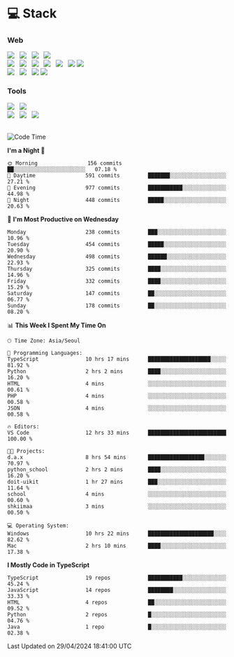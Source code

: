 <h1>💻 Stack</h1>
<div>
 <h3>Web</h3>
 <!-- badge : https://shields.io/ -->
 <!-- icon : https://simpleicons.org/?q=Get -->
 <img src="https://img.shields.io/badge/HTML5-e74c3c?style=flat-square&logo=HTML5&logoColor=white"/> &nbsp 
 <img src="https://img.shields.io/badge/CSS3-0A84FF?style=flat-square&logo=CSS3&logoColor=white"/> &nbsp 
 <img src="https://img.shields.io/badge/JavaScript-FFCD11?style=flat-square&logo=JavaScript&logoColor=white"/> &nbsp 
 <img src="https://img.shields.io/badge/TypeScript-3075C0?style=flat-square&logo=TypeScript&logoColor=white"/>
 <br/>
 <img src="https://img.shields.io/badge/Next-000000?style=flat-square&logo=nextdotjs&logoColor=white"/> &nbsp 
 <img src="https://img.shields.io/badge/React-00BCF6?style=flat-square&logo=React&logoColor=white"/> &nbsp 
 <img src="https://img.shields.io/badge/Redux-764ABC?style=flat-square&logo=Redux&logoColor=white"/> &nbsp
 <img src="https://img.shields.io/badge/Recoil-3578E5?style=flat-square&logo=recoil&logoColor=white"/> &nbsp
 <img src="https://img.shields.io/badge/React-Query-FF4154?style=flat-square&logo=reactquery&logoColor=white"/> &nbsp 
 <img src="https://img.shields.io/badge/styled%2Dcomponents-DB7093?style=flat-square&logo=styled%2Dcomponents&logoColor=white"/>
 <img src="https://img.shields.io/badge/CSS Modules-000000?style=flat-square&logo=CSS Modules&logoColor=white"/> &nbsp 
 <br/>
 <img src="https://img.shields.io/badge/Node-339933?style=flat-square&logo=Node.js&logoColor=white"/> &nbsp 
 <img src="https://img.shields.io/badge/Express-000000?style=flat-square&logo=Express&logoColor=white"/> &nbsp 
 <img src="https://img.shields.io/badge/MongoDB-47A248?style=flat-square&logo=MongoDB&logoColor=white"/>
 <img src="https://img.shields.io/badge/MariaDB-003545?style=flat-square&logo=mariadb&logoColor=white"/>
 
 <h3>Tools</h3>
 <img src="https://img.shields.io/badge/Visual Studio Code-007ACC?style=flat-square&logo=Visual Studio Code&logoColor=white"/> &nbsp 
 <img src="https://img.shields.io/badge/Postman-FF6C37?style=flat-square&logo=Postman&logoColor=white"/> &nbsp
 <br>
 <img src="https://img.shields.io/badge/Adobe Photoshop-31A8FF?style=flat-square&logo=Adobe Photoshop&logoColor=white"/> &nbsp 
 <img src="https://img.shields.io/badge/Adobe Illustrator-FF9A00?style=flat-square&logo=Adobe Illustrator&logoColor=white"/> &nbsp 
 <img src="https://img.shields.io/badge/Figma-F24E1E?style=flat-square&logo=Figma&logoColor=white"/> &nbsp
</div>

<br>

<!--START_SECTION:waka-->
![Code Time](http://img.shields.io/badge/Code%20Time-1%2C056%20hrs%2025%20mins-blue)

**I'm a Night 🦉** 

```text
🌞 Morning                156 commits         ██░░░░░░░░░░░░░░░░░░░░░░░   07.18 % 
🌆 Daytime                591 commits         ███████░░░░░░░░░░░░░░░░░░   27.21 % 
🌃 Evening                977 commits         ███████████░░░░░░░░░░░░░░   44.98 % 
🌙 Night                  448 commits         █████░░░░░░░░░░░░░░░░░░░░   20.63 % 
```
📅 **I'm Most Productive on Wednesday** 

```text
Monday                   238 commits         ███░░░░░░░░░░░░░░░░░░░░░░   10.96 % 
Tuesday                  454 commits         █████░░░░░░░░░░░░░░░░░░░░   20.90 % 
Wednesday                498 commits         ██████░░░░░░░░░░░░░░░░░░░   22.93 % 
Thursday                 325 commits         ████░░░░░░░░░░░░░░░░░░░░░   14.96 % 
Friday                   332 commits         ████░░░░░░░░░░░░░░░░░░░░░   15.29 % 
Saturday                 147 commits         ██░░░░░░░░░░░░░░░░░░░░░░░   06.77 % 
Sunday                   178 commits         ██░░░░░░░░░░░░░░░░░░░░░░░   08.20 % 
```


📊 **This Week I Spent My Time On** 

```text
🕑︎ Time Zone: Asia/Seoul

💬 Programming Languages: 
TypeScript               10 hrs 17 mins      ████████████████████░░░░░   81.92 % 
Python                   2 hrs 2 mins        ████░░░░░░░░░░░░░░░░░░░░░   16.20 % 
HTML                     4 mins              ░░░░░░░░░░░░░░░░░░░░░░░░░   00.61 % 
PHP                      4 mins              ░░░░░░░░░░░░░░░░░░░░░░░░░   00.58 % 
JSON                     4 mins              ░░░░░░░░░░░░░░░░░░░░░░░░░   00.58 % 

🔥 Editors: 
VS Code                  12 hrs 33 mins      █████████████████████████   100.00 % 

🐱‍💻 Projects: 
d.a.x                    8 hrs 54 mins       ██████████████████░░░░░░░   70.97 % 
python_school            2 hrs 2 mins        ████░░░░░░░░░░░░░░░░░░░░░   16.20 % 
doit-uikit               1 hr 27 mins        ███░░░░░░░░░░░░░░░░░░░░░░   11.64 % 
school                   4 mins              ░░░░░░░░░░░░░░░░░░░░░░░░░   00.60 % 
shkiimaa                 3 mins              ░░░░░░░░░░░░░░░░░░░░░░░░░   00.50 % 

💻 Operating System: 
Windows                  10 hrs 22 mins      █████████████████████░░░░   82.62 % 
Mac                      2 hrs 10 mins       ████░░░░░░░░░░░░░░░░░░░░░   17.38 % 
```

**I Mostly Code in TypeScript** 

```text
TypeScript               19 repos            ███████████░░░░░░░░░░░░░░   45.24 % 
JavaScript               14 repos            ████████░░░░░░░░░░░░░░░░░   33.33 % 
HTML                     4 repos             ██░░░░░░░░░░░░░░░░░░░░░░░   09.52 % 
Python                   2 repos             █░░░░░░░░░░░░░░░░░░░░░░░░   04.76 % 
Java                     1 repo              █░░░░░░░░░░░░░░░░░░░░░░░░   02.38 % 
```




 Last Updated on 29/04/2024 18:41:00 UTC
<!--END_SECTION:waka-->
